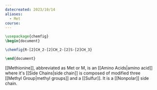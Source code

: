 ```yaml
---
datecreated: 2023/10/14
aliases:
  - Met
course:
---
```

```tikz
\usepackage{chemfig}
\begin{document}

\chemfig{R-[2]CH_2-[2]CH_2-[2]S-[2]CH_3}

\end{document}
```

[[Methionine]], abbreviated as Met or M, is an [[Amino Acids|amino acid]] where it's [[Side Chains|side chain]] is composed of modified three [[Methyl Group|methyl groups]] and a [[Sulfur]]. It is a [[Nonpolar]] side chain. 